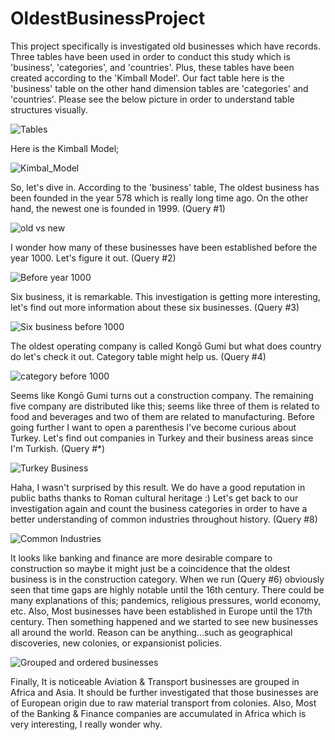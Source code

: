 # OldestBusinessProject

This project specifically is investigated old businesses which have records. Three tables have been used in order to conduct this study which is 'business', 'categories', and 'countries'. Plus, these tables have been created according to the 'Kimball Model'. Our fact table here is the 'business' table on the other hand dimension tables are 'categories' and 'countries'. Please see the below picture in order to understand table structures visually.

![Tables](https://user-images.githubusercontent.com/52802861/128595233-c7ca74d3-4b99-41b8-abfd-db19db25eb26.png)

Here is the Kimball Model;

![Kimbal_Model](https://user-images.githubusercontent.com/52802861/128595263-ae3b1adf-3024-4eb4-8d86-07fd05d4460d.png)


So, let's dive in. According to the 'business' table, The oldest business has been founded in the year 578 which is really long time ago. On the other hand, the newest one is founded in 1999. (Query #1)

![old vs new](https://user-images.githubusercontent.com/52802861/128595297-2b866a73-a776-4eb3-8f09-1af4bfe41944.png)

I wonder how many of these businesses have been established before the year 1000. Let's figure it out. (Query #2)

![Before year 1000](https://user-images.githubusercontent.com/52802861/128595415-55019d5a-823c-408d-9287-f6e729770e4a.png)

Six business, it is remarkable. This investigation is getting more interesting, let's find out more information about these six businesses. (Query #3)

![Six business before 1000](https://user-images.githubusercontent.com/52802861/128595435-5e75ebae-a6c6-4554-9859-662eac41f179.png)

The oldest operating company is called Kongō Gumi but what does country do let's check it out. Category table might help us. (Query #4)

![category before 1000](https://user-images.githubusercontent.com/52802861/128595465-aa389549-82fc-46f7-a8b4-fcb3decab3b9.png)

Seems like Kongō Gumi turns out a construction company. The remaining five company are distributed like this; seems like three of them is related to food and beverages and two of them are related to manufacturing. Before going further I want to open a parenthesis I've become curious about Turkey. Let's find out companies in Turkey and their business areas since I'm Turkish. (Query #*)

![Turkey Business](https://user-images.githubusercontent.com/52802861/128595487-c5072803-7d48-48ae-8c64-f3232a6a15df.png) 

Haha, I wasn't surprised by this result. We do have a good reputation in public baths thanks to Roman cultural heritage :) Let's get back to our investigation again and count the business categories in order to have a better understanding of common industries throughout history. (Query #8)

![Common Industries](https://user-images.githubusercontent.com/52802861/128595514-3f4ee0b7-6247-4aad-908a-3533ffb36bc1.png)

It looks like banking and finance are more desirable compare to construction so maybe it might just be a coincidence that the oldest business is in the construction category. When we run (Query #6) obviously seen that time gaps are highly notable until the 16th century. There could be many explanations of this; pandemics, religious pressures, world economy, etc. Also, Most businesses have been established in Europe until the 17th century. Then something happened and we started to see new businesses all around the world. Reason can be anything...such as geographical discoveries, new colonies, or expansionist policies.

![Grouped and ordered businesses](https://user-images.githubusercontent.com/52802861/128595728-0f546d6d-5e3b-4338-960f-7cde06acb257.png)

Finally, It is noticeable Aviation & Transport businesses are grouped in Africa and Asia. It should be further investigated that those businesses are of European origin due to raw material transport from colonies. Also, Most of the Banking & Finance companies are accumulated in Africa which is very interesting, I really wonder why.






